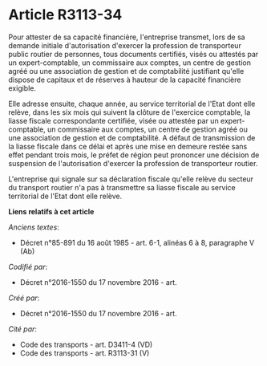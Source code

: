 # Article R3113-34

Pour attester de sa capacité financière, l'entreprise transmet, lors de sa demande initiale d'autorisation d'exercer la
profession de transporteur public routier de personnes, tous documents certifiés, visés ou attestés par un expert-comptable,
un commissaire aux comptes, un centre de gestion agréé ou une association de gestion et de comptabilité justifiant qu'elle
dispose de capitaux et de réserves à hauteur de la capacité financière exigible.

Elle adresse ensuite, chaque année, au service territorial de l'Etat dont elle relève, dans les six mois qui suivent la
clôture de l'exercice comptable, la liasse fiscale correspondante certifiée, visée ou attestée par un expert-comptable, un
commissaire aux comptes, un centre de gestion agréé ou une association de gestion et de comptabilité. A défaut de
transmission de la liasse fiscale dans ce délai et après une mise en demeure restée sans effet pendant trois mois, le préfet
de région peut prononcer une décision de suspension de l'autorisation d'exercer la profession de transporteur routier.

L'entreprise qui signale sur sa déclaration fiscale qu'elle relève du secteur du transport routier n'a pas à transmettre sa
liasse fiscale au service territorial de l'Etat dont elle relève.

**Liens relatifs à cet article**

_Anciens textes_:

  - Décret n°85-891 du 16 août 1985 - art. 6-1, alinéas 6 à 8, paragraphe V  (Ab)

_Codifié par_:

  - Décret n°2016-1550 du 17 novembre 2016 - art.

_Créé par_:

  - Décret n°2016-1550 du 17 novembre 2016 - art.

_Cité par_:

  - Code des transports - art. D3411-4 (VD)
  - Code des transports - art. R3113-31 (V)
